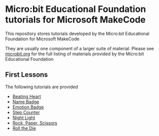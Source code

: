 # Micro:bit Educational Foundation tutorials for Microsoft MakeCode

This repository stores tutorials developed by the Micro:bit Educational Foundation for Microsoft MakeCode

They are usually one component of a larger suite of material. Please see [microbit.org](microbit.org) for the full listing of materials provided by the Micro:bit Educational Foundation

## First Lessons

The following tutorials are provided

 * [Beating Heart](https://makecode.microbit.org/#tutorial:github:ajonespenn/makecode-tutorials/first-lessons/beating-heart)
 * [Name Badge](https://makecode.microbit.org/#tutorial:github:microbit-foundation/makecode-tutorials/first-lessons/name-badge)
 * [Emotion Badge](https://makecode.microbit.org/#tutorial:github:microbit-foundation/makecode-tutorials/first-lessons/emotion-badge)
 * [Step Counter](https://makecode.microbit.org/#tutorial:github:microbit-foundation/makecode-tutorials/first-lessons/step-counter)
 * [Night Light](https://makecode.microbit.org/#tutorial:github:microbit-foundation/makecode-tutorials/first-lessons/night-light)
 * [Rock, Paper, Scissors](https://makecode.microbit.org/#tutorial:github:microbit-foundation/makecode-tutorials/first-lessons/rock-paper-scissors)
 * [Roll the Die](https://makecode.microbit.org/#tutorial:github:ajonespenn/makecode-tutorials/first-lessons/Tutorial_Code_Roll_The_Die)
